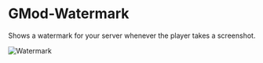# GMod-Watermark
Shows a watermark for your server whenever the player takes a screenshot.

![Watermark](https://puu.sh/EvO4G/e84239a49e.png)

